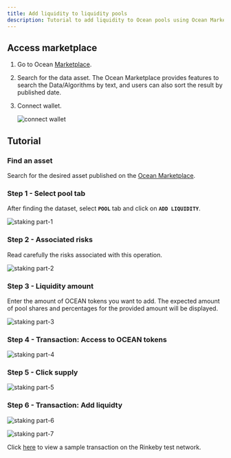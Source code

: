 ```yaml
---
title: Add liquidity to liquidity pools
description: Tutorial to add liquidity to Ocean pools using Ocean Market
---
```


## Access marketplace

1. Go to Ocean <a href="https://v4.market.oceanprotocol.com/" target="_blank">Marketplace</a>.
2. Search for the data asset.
   The Ocean Marketplace provides features to search the Data/Algorithms by text, and users can also sort the result by published date.

3. Connect wallet.

   ![connect wallet](images/marketplace/consume-connect-wallet.png 'Connect wallet')

## Tutorial

### Find an asset

Search for the desired asset published on the <a href="https://v4.market.oceanprotocol.com/" target="_blank">Ocean Marketplace</a>.

### Step 1 - Select pool tab

After finding the dataset, select **`POOL`** tab and click on **`ADD LIQUIDITY`**.

![staking part-1](images/marketplace/Staking-1.png 'POOL tab')

### Step 2 - Associated risks

Read carefully the risks associated with this operation.

![staking part-2](images/marketplace/Staking-2.png 'Associated risks')

### Step 3 - Liquidity amount

Enter the amount of OCEAN tokens you want to add. The expected amount of pool shares and percentages for the provided amount will be displayed.

![staking part-3](images/marketplace/Staking-3.png 'Add liquidity amount')

### Step 4 - Transaction: Access to OCEAN tokens

![staking part-4](images/marketplace/Staking-4.png 'Transaction: Approve spend limit')

### Step 5 - Click supply

![staking part-5](images/marketplace/Staking-5.png 'SUPPLY liquidity')

### Step 6 - Transaction: Add liquidty

![staking part-6](images/marketplace/Staking-6.png 'Transaction: Add liquidity')

![staking part-7](images/marketplace/Staking-7.png 'View transaction')

Click <a href="https://rinkeby.etherscan.io//tx/0x719b8627e5deb51af21184db7c6747bf5141782ba3e8fe5358f5a15ba67b594b" target="_blank">here</a> to view a sample transaction on the Rinkeby test network.

